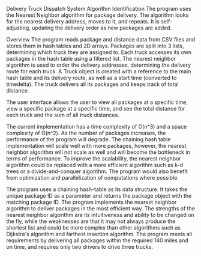 Delivery Truck Dispatch System
Algorithm Identification
The program uses the Nearest Neighbor algorithm for package delivery. The algorithm looks for the nearest delivery address, moves to it, and repeats. It is self-adjusting, updating the delivery order as new packages are added.

Overview
The program reads package and distance data from CSV files and stores them in hash tables and 2D arrays. Packages are split into 3 lists, determining which truck they are assigned to. Each truck accesses its own packages in the hash table using a filtered list. The nearest neighbor algorithm is used to order the delivery addresses, determining the delivery route for each truck. A Truck object is created with a reference to the main hash table and its delivery route, as well as a start time (converted to timedelta). The truck delivers all its packages and keeps track of total distance.

The user interface allows the user to view all packages at a specific time, view a specific package at a specific time, and see the total distance for each truck and the sum of all truck distances.

The current implementation has a time complexity of O(n^3) and a space complexity of O(n^2). As the number of packages increases, the performance of the program will degrade. The chaining hash table implementation will scale well with more packages, however, the nearest neighbor algorithm will not scale as well and will become the bottleneck in terms of performance. To improve the scalability, the nearest neighbor algorithm could be replaced with a more efficient algorithm such as k-d trees or a divide-and-conquer algorithm. The program would also benefit from optimization and parallelization of computations where possible.

The program uses a chaining hash-table as its data structure. It takes the unique package ID as a parameter and returns the package object with the matching package ID. The program implements the nearest neighbor algorithm to deliver packages in the most efficient way. The strengths of the nearest neighbor algorithm are its intuitiveness and ability to be changed on the fly, while the weaknesses are that it may not always produce the shortest list and could be more complex than other algorithms such as Dijkstra's algorithm and farthest insertion algorithm. The program meets all requirements by delivering all packages within the required 140 miles and on time, and requires only two drivers to drive three trucks.
